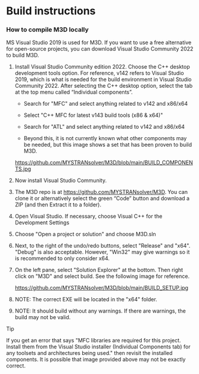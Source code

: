 # Build instructions

### How to compile M3D locally

MS Visual Studio 2019 is used for M3D. If you want to use a free alternative for open-source projects, you can download Visual Studio Community 2022 to build M3D.

1. Install Visual Studio Community edition 2022. Choose the C++ desktop development tools option. For reference, v142 refers to Visual Studio 2019, which is what is needed for the build environment in Visual Studio Community 2022.
After selecting the C++ desktop option, select the tab at the top menu called “Individual components”.

   - Search for "MFC" and select anything related to v142 and x86/x64

   - Select "C++ MFC for latest v143 build tools (x86 & x64)"
   
   - Search for "ATL" and select anything related to v142 and x86/x64
   
   - Beyond this, it is not currently known what other components may be needed, but this image shows a set that has been proven to build M3D.

   https://github.com/MYSTRANsolver/M3D/blob/main/BUILD_COMPONENTS.jpg

2. Now install Visual Studio Community.
2. The M3D repo is at https://github.com/MYSTRANsolver/M3D. You can clone it or alternatively select the green “Code” button and download a ZIP (and then Extract it to a folder).
3. Open Visual Studio. If necessary, choose Visual C++ for the Development Settings
4. Choose "Open a project or solution" and choose M3D.sln
5. Next, to the right of the undo/redo buttons, select "Release" and "x64". "Debug" is also acceptable. However, "Win32" may give warnings so it is recommended to only consider x64.
5. On the left pane, select "Solution Explorer" at the bottom. Then right click on "M3D" and select build. See the following image for reference.

   https://github.com/MYSTRANsolver/M3D/blob/main/BUILD_SETUP.jpg

6. NOTE: The correct EXE will be located in the "x64" folder.
7. NOTE: It should build without any warnings. If there are warnings, the build may not be valid.


> [!TIP]
> If you get an error that says "MFC libraries are required for this project. Install them from the 
Visual Studio installer (Individual Components tab) for any toolsets and architectures 
being used." then revisit the installed components. It is possible that image provided above may not be exactly correct.
